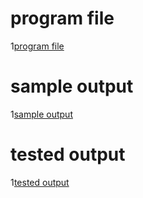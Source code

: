 # program file
1[program file](FCFS_C.txt)

# sample output
1[sample output](programoutput.png)

# tested output
1[tested output](testedoutput.png)

